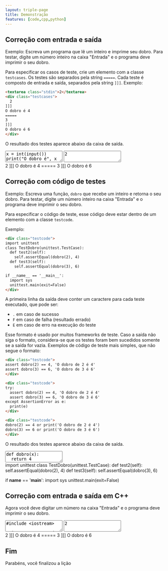 ```yaml
---
layout: triple-page
title: Demonstração
features: [code,cpp,python]
---
```


## Correção com entrada e saída

Exemplo: Escreva um programa que lê um inteiro e imprime seu dobro. Para testar, digite um número inteiro na caixa "Entrada" e o programa deve imprimir o seu dobro.

Para especificar os casos de teste, crie um elemento com a classe `testcases`. Os testes são separados pela string `=====`. Cada teste é composto de entrada e saída, separados pela string `]]]`. Exemplo:

```html
<textarea class="stdin">2</textarea>
<div class="testcases">
  2
]]]
O dobro é 4
=====
3
]]]
O dobro é 6
</div>
```

O resultado dos testes aparece abaixo da caixa de saída.

<textarea class="code lang-python">
x = int(input())
print("O dobro é", x * 2)
</textarea>

<textarea class="stdin">2</textarea>
<div class="testcases">
2
]]]
O dobro é 4
=====
3
]]]
O dobro é 6
</div>

## Correção com código de testes

Exemplo: Escreva uma função, `dobro` que recebe um inteiro e retorna o seu dobro. Para testar, digite um número inteiro na caixa "Entrada" e o programa deve imprimir o seu dobro.

Para especificar o código de teste, esse código deve estar dentro de um elemento com a classe `testcode`.

Exemplo:

```html
<div class="testcode">
import unittest
class TestDobro(unittest.TestCase):
  def test2(self):
    self.assertEqual(dobro(2), 4)
  def test3(self):
    self.assertEqual(dobro(3), 6)

if __name__ == '__main__':
  import sys
  unittest.main(exit=False)
</div>
```

A primeira linha da saída deve conter um caractere para cada teste executado, que pode ser: 

- `.` em caso de sucesso
- `F` em caso de falha (resultado errado)
- `E` em caso de erro na execução do teste

Esse formato é usado por muitos frameworks de teste. Caso a saída não siga o formato, considera-se que os testes foram bem sucedidos somente se a saída for vazia. Exemplos de código de teste mais simples, que não segue o formato:

```html
<div class="testcode">
assert dobro(2) == 4, 'O dobro de 2 é 4'
assert dobro(3) == 6, 'O dobro de 3 é 6'
</div>
```

```html
<div class="testcode">
try:
  assert dobro(2) == 4, 'O dobro de 2 é 4'
  assert dobro(3) == 6, 'O dobro de 3 é 6'
except AssertionError as e:
  print(e)
</div>
```

```html
<div class="testcode">
dobro(2) == 4 or print('O dobro de 2 é 4')
dobro(3) == 6 or print('O dobro de 3 é 6')
</div>
```

O resultado dos testes aparece abaixo da caixa de saída.

<textarea class="code lang-python">
def dobro(x):
  return 4
</textarea>

<div class="testcode">
import unittest
class TestDobro(unittest.TestCase):
  def test2(self):
    self.assertEqual(dobro(2), 4)
  def test3(self):
    self.assertEqual(dobro(3), 6)

if __name__ == '__main__':
  import sys
  unittest.main(exit=False)
</div>

## Correção com entrada e saída em C++

Agora você deve digitar um número na caixa "Entrada" e o programa deve imprimir o seu dobro.

<textarea class="code lang-cpp">
#include &lt;iostream&gt;

using namespace std;

int main() {
  int x;
  cin >> x; 
  cout &lt;&lt; "O dobro é " &lt;&lt; (x * 2) &lt;&lt; endl;
  return 0;
}</textarea>

<textarea class="stdin">2</textarea>

<div class="testcases">
2
]]]
O dobro é 4
=====
3
]]]
O dobro é 6
</div>

## Fim

Parabéns, você finalizou a lição

